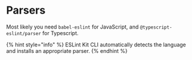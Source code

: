 # Parsers

Most likely you need `babel-eslint` for JavaScript, and `@typescript-eslint/parser` for Typescript.

{% hint style="info" %}
ESLint Kit CLI automatically detects the language and installs an appropriate parser.
{% endhint %}

